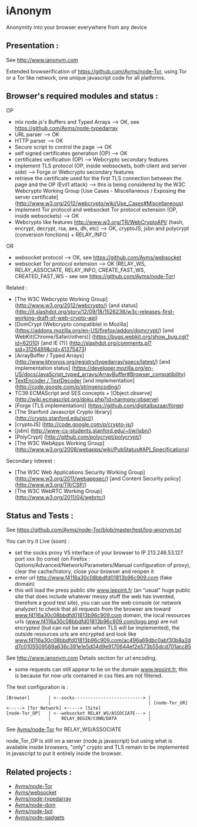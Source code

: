 iAnonym
===

Anonymity into your browser everywhere from any device

## Presentation :

See http://www.ianonym.com

Extended browserification of https://github.com/Ayms/node-Tor, using Tor or a Tor like network, one unique javascript code for all platforms.

## Browser's required modules and status :

OP
* mix node.js's Buffers and Typed Arrays --> OK, see https://github.com/Ayms/node-typedarray
* URL parser --> OK
* HTTP parser --> OK
* Secure script to control the page --> OK
* self signed certificates generation (OP) --> OK
* certificates verification (OP) --> Webcrypto secondary features
* implement TLS protocol (OP, inside websockets, both client and server side) --> Forge or Webcrypto secondary features
* retrieve the certificate used for the first TLS connection between the page and the OP (Evil1 attack) --> this is being considered by the W3C Webcrypto Working Group [Use Cases - Miscellaneous / Exposing the server certificate] (http://www.w3.org/2012/webcrypto/wiki/Use_Cases#Miscellaneous) 
* implement Tor protocol and websocket Tor protocol extension (OP, inside websockets) --> OK
* Webcrypto like features http://www.w3.org/TR/WebCryptoAPI/ (hash, encrypt, decrypt, rsa, aes, dh, etc) --> OK, cryptoJS, jsbn and polycrypt (conversion fonctions) + RELAY_INFO

OR
* websocket protocol --> OK, see https://github.com/Ayms/websocket
* websocket Tor protocol extension --> OK (RELAY_WS, RELAY_ASSOCIATE, RELAY_INFO, CREATE_FAST_WS, CREATED_FAST_WS - see see https://github.com/Ayms/node-Tor)

Related :

* [The W3C Webcrypto Working Group] (http://www.w3.org/2012/webcrypto/) [and status] (http://it.slashdot.org/story/12/09/18/1526236/w3c-releases-first-working-draft-of-web-crypto-api)
* [DomCrypt (Webcrypto compatible) in Mozilla] (https://addons.mozilla.org/en-US/firefox/addon/domcrypt/) [and WebKit(Chrome/Safari/others)] (https://bugs.webkit.org/show_bug.cgi?id=62010) [and IE (?)] (http://slashdot.org/comments.pl?sid=3126489&cid=41375473)
* [ArrayBuffer / Typed Arrays] (http://www.khronos.org/registry/typedarray/specs/latest/) [and implementation status] (https://developer.mozilla.org/en-US/docs/JavaScript_typed_arrays/ArrayBuffer#Browser_compatibility)
* [TextEncoder / TextDecoder](http://encoding.spec.whatwg.org/#api ) [and implementation] (http://code.google.com/p/stringencoding/)
* TC39 ECMAScript and SES concepts + [Object.observe] (http://wiki.ecmascript.org/doku.php?id=harmony:observe)
* [Forge (TLS implementation)] (https://github.com/digitalbazaar/forge)
* [The Stanford Javascript Crypto library] (http://crypto.stanford.edu/sjcl/)
* [cryptoJS] (http://code.google.com/p/crypto-js/)
* [jsbn] (http://www-cs-students.stanford.edu/~tjw/jsbn/)
* [PolyCrypt] (http://github.com/polycrypt/polycrypt/)
* [The W3C WebApps Working Group] (http://www.w3.org/2008/webapps/wiki/PubStatus#API_Specifications)

Secondary interest :

* [The W3C Web Applications Security Working Group] (http://www.w3.org/2011/webappsec/) [and Content Security policy] (http://www.w3.org/TR/CSP/)
* [The W3C WebRTC Working Group] (http://www.w3.org/2011/04/webrtc/)

## Status and Tests :

See https://github.com/Ayms/node-Tor/blob/master/test/log-anonym.txt

You can try it Live (soon) :
* set the socks proxy V5 interface of your browser to IP 213.246.53.127 port xxx (to come) (on Firefox : Options/Advanced/Network/Parameters/Manual configuration of proxy), clear the cache/history, close your browser and reopen it
* enter url http://www.f4116a30c08bbdfd01813b96c909.com (fake domain)
* this will load the press public site www.lepoint.fr (an "usual" huge public site that does include whatever messy stuff the web has invented, therefore a good test site), you can use the web console (or network analyzer) to check that all requests from the browser are toward www.f4116a30c08bbdfd01813b96c909.com domain, the local resources urls (www.f4116a30c08bbdfd01813b96c909.com/logo.png) are not encrypted (but can not be seen when TLS will be implemented), the outside resources urls are encrypted and look like www.f4116a30c08bbdfd01813b96c909.com/ac496a69dbc0abf30b8a2dd7c0105509589a636c391e1e5d04d9e9170644ef2e573b55dcd701acc85

See http://www.ianonym.com Details section for url encoding.

* some requests can still appear to be on the domain www.lepoint.fr, this is because for now urls contained in css files are not filtered.

The test configuration is :

	[Browser] 		| <--socks--------------------------> |
					|									  |	[node-Tor_OR] <-----> [Tor Network] <-----> [Site]
	[node-Tor_OP]	| <--websocket RELAY_WS/ASSOCIATE---> |
					|	 RELAY_BEGIN/CONN/DATA			  |

See [Ayms/node-Tor](https://github.com/Ayms/node-Tor) for RELAY_WS/ASSOCIATE

node_Tor_OP is still on a server (node.js javascript) but using what is available inside browsers, "only" crypto and TLS remain to be implemented in javascript to put it entirely inside the browser.

## Related projects :

* [Ayms/node-Tor](https://github.com/Ayms/node-Tor)
* [Ayms/websocket](https://github.com/Ayms/websocket)
* [Ayms/node-typedarray](https://github.com/Ayms/node-typedarray)
* [Ayms/node-dom](https://github.com/Ayms/node-dom)
* [Ayms/node-bot](https://github.com/Ayms/node-bot)
* [Ayms/node-gadgets](https://github.com/Ayms/node-gadgets)
